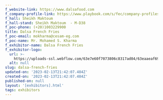 ```yaml
---
f_website-link: https://www.dalsafood.com
f_company-profile-link: https://www.playbook.com/s/fec/company-profiles
f_hall: Sheikh Maktoum
f_hall-stand: Sheikh Maktoum  - M-D38
f_poc-phone: (+20)1003229900
title: Dalsa French Fries
f_poc-email: mokharma@cesam-eg.com
f_poc-name: Mr. Mohamed S. Kharma
f_exhibitor-name: Dalsa French Fries
f_exhibitor-logo:
  url: >-
    https://uploads-ssl.webflow.com/63e7e60f7073806c8317ad04/63eaaeaf69e10a0167dea0c3_MzVhZg.jpeg
  alt: null
slug: dalsa-french-fries
updated-on: '2023-02-13T21:42:07.484Z'
created-on: '2023-02-13T21:42:07.484Z'
published-on: null
layout: '[exhibitors].html'
tags: exhibitors
---
```



